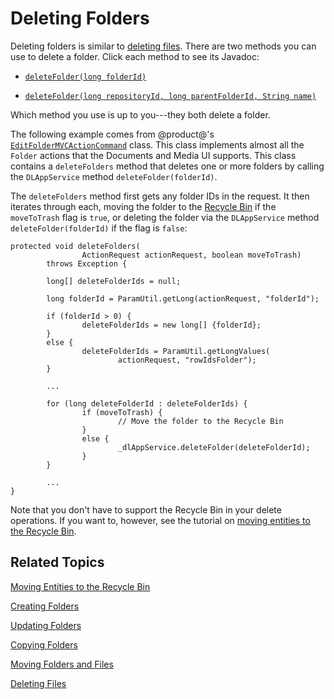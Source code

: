 # Deleting Folders [](id=deleting-folders)

Deleting folders is similar to 
[deleting files](/develop/tutorials/-/knowledge_base/7-1/deleting-files). 
There are two methods you can use to delete a folder. Click each method to see 
its Javadoc: 

-   [`deleteFolder(long folderId)`](@platform-ref@/7.1-latest/javadocs/portal-kernel/com/liferay/document/library/kernel/service/DLAppService.html#deleteFolder-long-) 

-   [`deleteFolder(long repositoryId, long parentFolderId, String name)`](@platform-ref@/7.1-latest/javadocs/portal-kernel/com/liferay/document/library/kernel/service/DLAppService.html#deleteFolder-long-long-java.lang.String-) 

Which method you use is up to you---they both delete a folder. 

The following example comes from @product@'s 
[`EditFolderMVCActionCommand`](https://github.com/liferay/liferay-portal/blob/master/modules/apps/document-library/document-library-web/src/main/java/com/liferay/document/library/web/internal/portlet/action/EditFolderMVCActionCommand.java) 
class. This class implements almost all the `Folder` actions that the Documents 
and Media UI supports. This class contains a `deleteFolders` method that deletes 
one or more folders by calling the `DLAppService` method 
`deleteFolder(folderId)`. 

The `deleteFolders` method first gets any folder IDs in the request. It then 
iterates through each, moving the folder to the 
[Recycle Bin](/discover/portal/-/knowledge_base/7-1/restoring-deleted-assets) 
if the `moveToTrash` flag is `true`, or deleting the folder via the 
`DLAppService` method `deleteFolder(folderId)` if the flag is `false`: 

    protected void deleteFolders(
                    ActionRequest actionRequest, boolean moveToTrash)
            throws Exception {

            long[] deleteFolderIds = null;

            long folderId = ParamUtil.getLong(actionRequest, "folderId");

            if (folderId > 0) {
                    deleteFolderIds = new long[] {folderId};
            }
            else {
                    deleteFolderIds = ParamUtil.getLongValues(
                            actionRequest, "rowIdsFolder");
            }

            ...

            for (long deleteFolderId : deleteFolderIds) {
                    if (moveToTrash) {
                            // Move the folder to the Recycle Bin
                    }
                    else {
                            _dlAppService.deleteFolder(deleteFolderId);
                    }
            }

            ...
    }

Note that you don't have to support the Recycle Bin in your delete operations. 
If you want to, however, see the tutorial on 
[moving entities to the Recycle Bin](/develop/tutorials/-/knowledge_base/7-1/moving-entities-to-the-recycle-bin). 

## Related Topics [](id=related-topics)

[Moving Entities to the Recycle Bin](/develop/tutorials/-/knowledge_base/7-1/moving-entities-to-the-recycle-bin)

[Creating Folders](/develop/tutorials/-/knowledge_base/7-1/creating-folders)

[Updating Folders](/develop/tutorials/-/knowledge_base/7-1/updating-folders)

[Copying Folders](/develop/tutorials/-/knowledge_base/7-1/copying-folders)

[Moving Folders and Files](/develop/tutorials/-/knowledge_base/7-1/moving-folders-and-files)

[Deleting Files](/develop/tutorials/-/knowledge_base/7-1/deleting-files)
